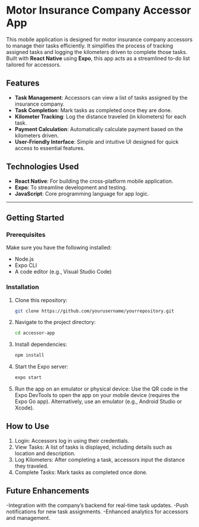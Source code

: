 # Motor Insurance Company Accessor App  

This mobile application is designed for motor insurance company accessors to manage their tasks efficiently. It simplifies the process of tracking assigned tasks and logging the kilometers driven to complete those tasks. Built with **React Native** using **Expo**, this app acts as a streamlined to-do list tailored for accessors.  


## Features  

- **Task Management**: Accessors can view a list of tasks assigned by the insurance company.  
- **Task Completion**: Mark tasks as completed once they are done.  
- **Kilometer Tracking**: Log the distance traveled (in kilometers) for each task.  
- **Payment Calculation**: Automatically calculate payment based on the kilometers driven.  
- **User-Friendly Interface**: Simple and intuitive UI designed for quick access to essential features.  


## Technologies Used  

- **React Native**: For building the cross-platform mobile application.  
- **Expo**: To streamline development and testing.  
- **JavaScript**: Core programming language for app logic.  

---

## Getting Started  

### Prerequisites  

Make sure you have the following installed:  
- Node.js  
- Expo CLI  
- A code editor (e.g., Visual Studio Code)  

### Installation  

1. Clone this repository:  
   ```bash  
   git clone https://github.com/yourusername/yourrepository.git

2. Navigate to the project directory:
   ```bash
   cd accessor-app

3. Install dependencies:
   ```bash
   npm install  

5. Start the Expo server:
   ```bash
   expo start  

7. Run the app on an emulator or physical device:
Use the QR code in the Expo DevTools to open the app on your mobile device (requires the Expo Go app).
Alternatively, use an emulator (e.g., Android Studio or Xcode).

## How to Use
1. Login: Accessors log in using their credentials.
2. View Tasks: A list of tasks is displayed, including details such as location and description.
3. Log Kilometers: After completing a task, accessors input the distance they traveled.
4. Complete Tasks: Mark tasks as completed once done.

## Future Enhancements
-Integration with the company’s backend for real-time task updates.
-Push notifications for new task assignments.
-Enhanced analytics for accessors and management.
